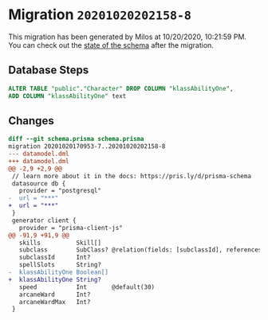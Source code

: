# Migration `20201020202158-8`

This migration has been generated by Milos at 10/20/2020, 10:21:59 PM.
You can check out the [state of the schema](./schema.prisma) after the migration.

## Database Steps

```sql
ALTER TABLE "public"."Character" DROP COLUMN "klassAbilityOne",
ADD COLUMN "klassAbilityOne" text   
```

## Changes

```diff
diff --git schema.prisma schema.prisma
migration 20201020170953-7..20201020202158-8
--- datamodel.dml
+++ datamodel.dml
@@ -2,9 +2,9 @@
 // learn more about it in the docs: https://pris.ly/d/prisma-schema
 datasource db {
   provider = "postgresql"
-  url = "***"
+  url = "***"
 }
 generator client {
   provider = "prisma-client-js"
@@ -91,9 +91,9 @@
   skills          Skill[]
   subclass        SubClass? @relation(fields: [subclassId], references: [id])
   subclassId      Int?
   spellSlots      String?
-  klassAbilityOne Boolean[]
+  klassAbilityOne String?
   speed           Int       @default(30)
   arcaneWard      Int?
   arcaneWardMax   Int?
 }
```


